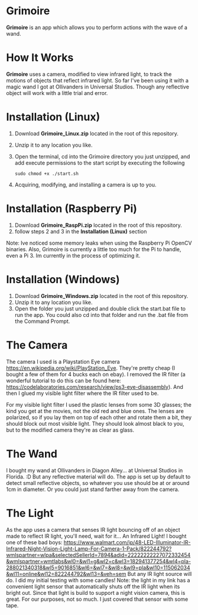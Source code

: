 # Grimoire

**Grimoire** is an app which allows you to perform actions with the wave of a wand.

# How It Works

**Grimoire** uses a camera, modified to view infrared light, to track the motions of objects that reflect infrared light. So far I've been using it with a magic wand I got at Ollivanders in Universal Studios. Though any reflective object will work with a little trial and error.

# Installation (Linux)

1) Download **Grimoire_Linux.zip** located in the root of this repository.
2) Unzip it to any location you like.
3) Open the terminal, cd into the Grimoire directory you just unzipped,  and add execute permissions to the start
script by executing the following

    ```sudo chmod +x ./start.sh```
    
4) Acquiring, modifying, and installing a camera is up to you.

# Installation (Raspberry Pi)

1) Download **Grimoire_RaspPi.zip** located in the root of this repository.
2) follow steps 2 and 3 in the **Installation (Linux)** section

Note: Ive noticed some memory leaks when using the Raspberry Pi OpenCV binaries. 
Also, Grimoire is currently a little too much for the Pi to handle, even a Pi 3. 
Im currently in the process of optimizing it.

# Installation (Windows)

1) Download **Grimoire_Windows.zip** located in the root of this repository.
2) Unzip it to any location you like.
3) Open the folder you just unzipped and double click the start.bat file to run the app. You could also cd into that
folder and run the .bat file from the Command Prompt.

# The Camera

The camera I used is a Playstation Eye camera https://en.wikipedia.org/wiki/PlayStation_Eye. They're pretty cheap
(I bought a few of them for 4 bucks each on ebay). I removed the IR filter (a wonderful tutorial to do this can be found
here: https://codelaboratories.com/research/view/ps3-eye-disassembly). And then I glued my visible light filter where the
IR filter used to be.

For my visible light filter I used the plastic lenses from some 3D glasses; the kind you get at the movies, not the old red
and blue ones. The lenses are polarized, so if you lay them on top of each other and rotate them a bit, they should block
out most visible light. They should look almost black to you, but to the modified camera they're as clear as glass.

# The Wand

I bought my wand at Ollivanders in Diagon Alley... at Universal Studios in Florida. :D But any reflective material will do.
The app is set up by default to detect small reflective objects, so whatever you use should be at or around 1cm in
 diameter. Or you could just stand farther away from the camera.

# The Light

As the app uses a camera that senses IR light bouncing off of an object made to reflect IR light, you'll need, wait for
it... An Infrared Light! I bought one of these bad boys: https://www.walmart.com/ip/48-LED-Illuminator-IR-Infrared-Night-Vision-Light-Lamp-For-Camera-1-Pack/822244792?wmlspartner=wlpa&selectedSellerId=7894&adid=22222222227072332454&wmlspartner=wmtlabs&wl0=&wl1=g&wl2=c&wl3=182941377254&wl4=pla-288021340318&wl5=9016851&wl6=&wl7=&wl8=&wl9=pla&wl10=115062034&wl11=online&wl12=822244792&wl13=&veh=sem
But any IR light source will do. I did my initial testing with some candles! Note: the light in my link has a convenient
light sensor that automatically shuts off the IR light when its bright out. Since that light is build to support a
night vision camera, this is great. For our purposes, not so much. I just covered that sensor with some tape.

